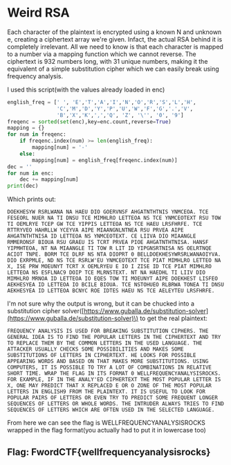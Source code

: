# Weird RSA

Each character of the plaintext is encrypted using a known N and unknown e, creating a ciphertext array we're given. Infact, the actual RSA behind it is completely irrelevant. All we need to know is that each character is mapped to a number via a mapping function which we cannot reverse. The ciphertext is 932 numbers long, with 31 unique numbers, making it the equivalent of a simple substitution cipher which we can easily break using frequency analysis.

I used this script\(with the values already loaded in enc\)

```python
english_freq = [' ', 'E','T','A','I','N','O','R','S','L','H',
                'C','M','D','Y','P','U','W','F','G','.','V',
                'B','X','K',',','Q', 'Z', '\'', '0', '9']
freqenc = sorted(set(enc),key=enc.count,reverse=True)
mapping = {}
for num in freqenc:
    if freqenc.index(num) >= len(english_freq):
        mapping[num] = '-'
    else:
        mapping[num] = english_freq[freqenc.index(num)]
dec = ''
for num in enc:
    dec += mapping[num]
print(dec)
```

Which prints out:

```text
DOEKHESYW RSRLWANA NA HAEU DIO GOERVNSF AHGATNTHTNIS YNMCEOA. TCE FESEORL NUER NA TI DNSU TCE MIMHLRO LETTEOA NS TCE YNMCEOTEXT RSU TOW TI OEMLRYE TCEP GW TCE YIPPIS LETTEOA NS TCE HAEU LRSFHRFE. TCE RTTRYVEO HAHRLLW YCEYVA AIPE MIAANGNLNTNEA RSU PRVEA AIPE AHGATNTHTNISA ID LETTEOA NS YNMCEOTEXT. CE LIIVA DIO MIAANGLE RMMERONSF BIOUA RSU GRAEU IS TCRT PRVEA PIOE AHGATNTHTNISA. HANSF YIPMHTEOA, NT NA MIAANGLE TI TOW R LIT ID YIPGNSRTNISA NS OELRTNQE ACIOT TNPE. BORM TCE DLRF NS NTA DIOPRT 0 BELLDOEKHESYWRSRLWANAOIYVA. DIO EXRPMLE, ND NS TCE RSRLW'EU YNMCEOTEXT TCE PIAT MIMHLRO LETTEO NA X, ISE PRW MOEUNYT TCRT X OEMLRYEU E IO I ZISE ID TCE PIAT MIMHLRO LETTEOA NS ESFLNAC9 DOIP TCE MLRNSTEXT. NT NA HAEDHL TI LIIV DIO MIMHLRO MRNOA ID LETTEOA IO EQES TOW TI MOEUNYT AIPE DOEKHEST LISFEO AEKHESYEA ID LETTEOA IO BCILE BIOUA. TCE NSTOHUEO RLBRWA TONEA TI DNSU AEKHESYEA ID LETTEOA BCNYC ROE IDTES HAEU NS TCE AELEYTEU LRSFHRFE.
```

I'm not sure why the output is wrong, but it can be chucked into a substitution cipher solver\([https://www.guballa.de/substitution-solver](https://www.guballa.de/substitution-solver)\) to get the real plaintext:

```text
FREQUENCY ANALYSIS IS USED FOR BREAKING SUBSTITUTION CIPHERS. THE GENERAL IDEA IS TO FIND THE POPULAR LETTERS IN THE CIPHERTEXT AND TRY TO REPLACE THEM BY THE COMMON LETTERS IN THE USED LANGUAGE. THE ATTACKER USUALLY CHECKS SOME POSSIBILITIES AND MAKES SOME SUBSTITUTIONS OF LETTERS IN CIPHERTEXT. HE LOOKS FOR POSSIBLE APPEARING WORDS AND BASED ON THAT MAKES MORE SUBSTITUTIONS. USING COMPUTERS, IT IS POSSIBLE TO TRY A LOT OF COMBINATIONS IN RELATIVE SHORT TIME. WRAP THE FLAG IN ITS FORMAT 0 WELLFREQUENCYANALYSISROCKS. FOR EXAMPLE, IF IN THE ANALY'ED CIPHERTEXT THE MOST POPULAR LETTER IS X, ONE MAY PREDICT THAT X REPLACED E OR O ZONE OF THE MOST POPULAR LETTERS IN ENGLISH9 FROM THE PLAINTEXT. IT IS USEFUL TO LOOK FOR POPULAR PAIRS OF LETTERS OR EVEN TRY TO PREDICT SOME FREQUENT LONGER SEQUENCES OF LETTERS OR WHOLE WORDS. THE INTRUDER ALWAYS TRIES TO FIND SEQUENCES OF LETTERS WHICH ARE OFTEN USED IN THE SELECTED LANGUAGE.
```

From here we can see the flag is WELLFREQUENCYANALYSISROCKS wrapped in the flag format\(you actually had to put it in lowercase too\)

## Flag: FwordCTF{wellfrequencyanalysisrocks}

